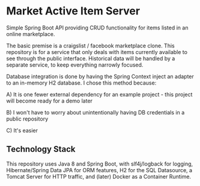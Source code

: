 # Market Active Item Server
Simple Spring Boot API providing CRUD functionality for items listed in an online marketplace. 

The basic premise is a craigslist / facebook marketplace clone. This repository is for a service that only deals with
 items currently available to see through the public interface. Historical data will be handled by a separate
  service, to keep everything narrowly focused. 

Database integration is done by having the Spring Context inject an adapter to an in-memory H2 database. I chose this
 method because: 

A) It is one fewer external dependency for an example project - this project will become ready for a demo later 

B) I won't have to worry about unintentionally having DB credentials in a public repository 

C) It's easier 

## Technology Stack
This repository uses Java 8 and Spring Boot, with slf4j/logback for logging, Hibernate/Spring Data JPA for ORM
 features, H2 for the SQL Datasource, a Tomcat Server for HTTP traffic, and (later) Docker as a Container Runtime.  